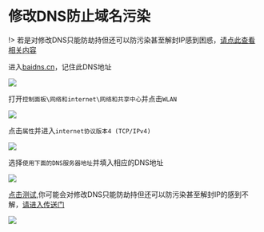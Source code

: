 # 修改DNS防止域名污染

!> 若是对修改DNS只能防劫持但还可以防污染甚至解封IP感到困惑，[请点此查看相关内容](/abc/4dns?id=dns污染)

进入[baidns.cn](https://baidns.cn/)，记住此DNS地址

<!-- ![](https://ipfs.io/ipfs/QmXL5GM1HPZcvsGx8eDKhnNWWJjVNKQ6PQzzdsqYf94FuM?3.png) -->

![](https://raw.githubusercontent.com/hoodiearon/fq-book/master/docs/images/2018-05-10_181032.png)

打开`控制面板\网络和internet\网络和共享中心`并点击`WLAN`

<!-- ![](https://ipfs.io/ipfs/Qma2jgzh4wqtDTvwADvwotgpFtpt8xvUGKG8CMYJgxBMhp?0.png) -->

![](https://raw.githubusercontent.com/hoodiearon/fq-book/master/docs/images/2018-05-10_052248%20%281%29.png)

点击`属性`并进入`internet协议版本4 (TCP/IPv4)`

<!-- ![](https://ipfs.io/ipfs/QmfZFMj1hg7fo1uop8uLoEX9fcMYY4wMNJ1C5aBMNy2GkX?2.png) -->

![](https://raw.githubusercontent.com/hoodiearon/fq-book/master/docs/images/2018-05-10_053020.png)

选择`使用下面的DNS服务器地址`并填入相应的DNS地址

<!-- ![](https://ipfs.io/ipfs/QmZFzd8GsXzmLwAfth8X9WFEPk9z83oSHQm3NPbNHhB1iQ?4.png) -->

![](https://raw.githubusercontent.com/hoodiearon/fq-book/master/docs/images/2018-05-10_053911.png)

[点击测试](https://my.ishadowx.net/),你可能会对修改DNS只能防劫持但还可以防污染甚至解封IP的感到不解，[请进入传送门](/abc/4dns?id=dns污染)

<!-- ![](https://ipfs.io/ipfs/QmTK8mV8q2sZbUeQXMFj5MCCmASyY1ZyGFy2oAYeQB3k49?0.png) -->

![](https://raw.githubusercontent.com/hoodiearon/fq-book/master/docs/images/2018-05-23.png)